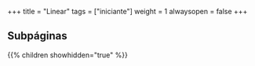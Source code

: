 +++
title = "Linear"
tags = ["iniciante"]
weight = 1
alwaysopen = false
+++


## Subpáginas

{{% children showhidden="true" %}}
